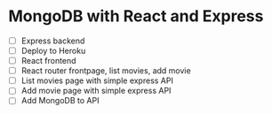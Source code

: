 MongoDB with React and Express
==============================

* [ ] Express backend
* [ ] Deploy to Heroku
* [ ] React frontend
* [ ] React router frontpage, list movies, add movie
* [ ] List movies page with simple express API
* [ ] Add movie page with simple express API
* [ ] Add MongoDB to API
